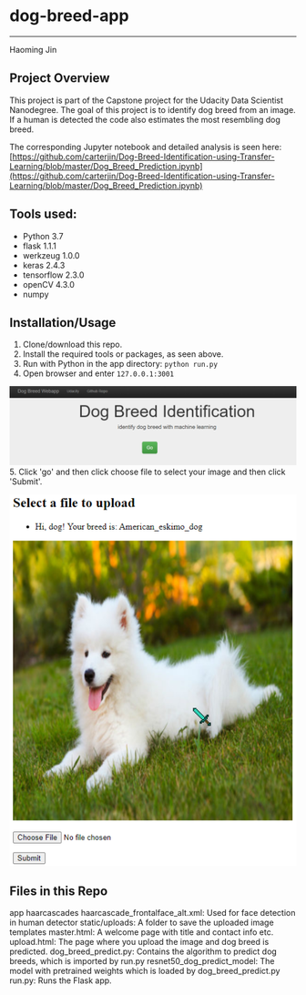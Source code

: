 # dog-breed-app
 
---
Haoming Jin

## Project Overview

This project is part of the Capstone project for the Udacity Data Scientist Nanodegree. The goal of this project is to identify dog breed from an image. If a human is detected the code also estimates the most resembling dog breed.

The corresponding Jupyter notebook and detailed analysis is seen here:
[https://github.com/carterjin/Dog-Breed-Identification-using-Transfer-Learning/blob/master/Dog_Breed_Prediction.ipynb](https://github.com/carterjin/Dog-Breed-Identification-using-Transfer-Learning/blob/master/Dog_Breed_Prediction.ipynb)

## Tools used:
- Python 3.7
- flask 1.1.1
- werkzeug 1.0.0
- keras 2.4.3
- tensorflow 2.3.0
- openCV 4.3.0
- numpy

## Installation/Usage
1. Clone/download this repo.
2. Install the required tools or packages, as seen above.
3. Run with Python in the app directory: ```python run.py```
4. Open browser and enter ```127.0.0.1:3001```

![](images/master_page.png)
5. Click 'go' and then click choose file to select your image and then click 'Submit'.

![](images/upload_page.png)

## Files in this Repo

app
    haarcascades
		haarcascade_frontalface_alt.xml: Used for face detection in human detector
	static/uploads: A folder to save the uploaded image
	templates
	    master.html: A welcome page with title and contact info etc.
		upload.html: The page where you upload the image and dog breed is predicted.
	dog_breed_predict.py: Contains the algorithm to predict dog breeds, which is imported by run.py
	resnet50_dog_predict_model: The model with pretrained weights which is loaded by dog_breed_predict.py
	run.py: Runs the Flask app.